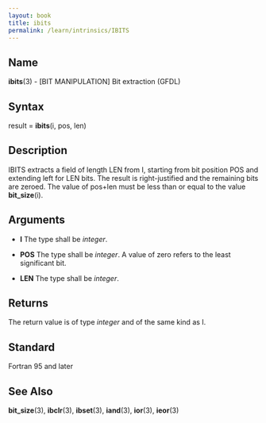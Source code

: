```yaml
---
layout: book
title: ibits
permalink: /learn/intrinsics/IBITS
---
```

## __Name__

__ibits__(3) - \[BIT MANIPULATION\] Bit extraction
(GFDL)

## __Syntax__

result = __ibits__(i, pos, len)

## __Description__

IBITS extracts a field of length LEN from I, starting from bit position
POS and extending left for LEN bits. The result is right-justified and
the remaining bits are zeroed. The value of pos+len must be less than or
equal to the value __bit\_size__(i).

## __Arguments__

  - __I__
    The type shall be _integer_.

  - __POS__
    The type shall be _integer_. A value of zero refers to the least
    significant bit.

  - __LEN__
    The type shall be _integer_.

## __Returns__

The return value is of type _integer_ and of the same kind as I.

## __Standard__

Fortran 95 and later

## __See Also__

__bit\_size__(3), __ibclr__(3), __ibset__(3), __iand__(3), __ior__(3),
__ieor__(3)
